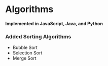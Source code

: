 # Algorithms
#### Implemented in JavaScript, Java, and Python

### Added Sorting Algorithms
<ul>
<li>Bubble Sort</li>
<li>Selection Sort</li>
<li>Merge Sort</li>
</ul>
